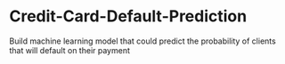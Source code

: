 # Credit-Card-Default-Prediction
Build machine learning model that could predict the probability of clients that will default on their payment
